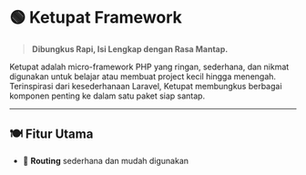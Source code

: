 # 🟢 Ketupat Framework

> **Dibungkus Rapi, Isi Lengkap dengan Rasa Mantap.**

Ketupat adalah micro-framework PHP yang ringan, sederhana, dan nikmat digunakan untuk belajar atau membuat project kecil hingga menengah. Terinspirasi dari kesederhanaan Laravel, Ketupat membungkus berbagai komponen penting ke dalam satu paket siap santap.

---

## 🍽️ Fitur Utama

- 🔧 **Routing** sederhana dan mudah digunakan